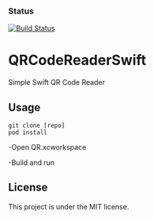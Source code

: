 ### Status
[![Build Status](https://travis-ci.org/cuongta/QRCodeReader.svg?branch=master)](https://travis-ci.org/cuongta/QRCodeReader)

# QRCodeReaderSwift

Simple Swift QR Code Reader

## Usage

```
git clone [repo]
pod install
```

-Open QR.xcworkspace

-Build and run

## License

This project is under the MIT license.

